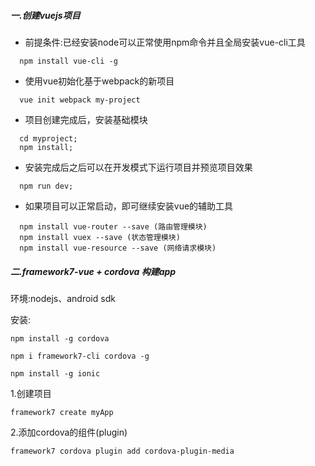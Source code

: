 <!--
 * @Author: your name
 * @Date: 2020-11-10 18:24:03
 * @LastEditTime: 2020-11-10 18:26:49
 * @LastEditors: Please set LastEditors
 * @Description: In User Settings Edit
 * @FilePath: /cordova_vue/Users/xiaomi/grt/doc/web/vue/cordova_vue/cordovaVue.md
-->
##### 一.创建vuejs项目

- 前提条件:已经安装node可以正常使用npm命令并且全局安装vue-cli工具
```
  npm install vue-cli -g
```

- 使用vue初始化基于webpack的新项目
```
  vue init webpack my-project
```
- 项目创建完成后，安装基础模块
```
  cd myproject;
  npm install;
```
- 安装完成后之后可以在开发模式下运行项目并预览项目效果
```
  npm run dev;
```
- 如果项目可以正常启动，即可继续安装vue的辅助工具
```
  npm install vue-router --save (路由管理模块)
  npm install vuex --save (状态管理模块)
  npm install vue-resource --save (网络请求模块)
```

##### 二.framework7-vue + cordova 构建app

环境:nodejs、android sdk

安装:
```
npm install -g cordova

npm i framework7-cli cordova -g

npm install -g ionic
```

1.创建项目
```
framework7 create myApp
```

2.添加cordova的组件(plugin)

```
framework7 cordova plugin add cordova-plugin-media
```